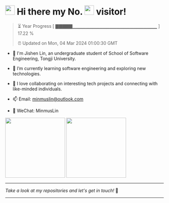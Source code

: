 <h1>
  <img src="https://emojis.slackmojis.com/emojis/images/1531849430/4246/blob-sunglasses.gif?1531849430" height="30"/>
  Hi there my No.
  <img src="https://profile-counter.glitch.me/MinmusLin/count.svg" height="30"/>
  visitor!
</h1>

> ⏳ Year Progress [ ▇▇▇▇▇▁▁▁▁▁▁▁▁▁▁▁▁▁▁▁▁▁▁▁▁▁▁▁▁▁ ] 17.22 %
>
> ⏰ Updated on Mon, 04 Mar 2024 01:00:30 GMT

* 🚀 I'm Jishen Lin, an undergraduate student of School of Software Engineering, Tongji University.

* 🌱 I’m currently learning software engineering and exploring new technologies.

* 🔭 I love collaborating on interesting tech projects and connecting with like-minded individuals.

* 📫 Email: minmuslin@outlook.com

* 💬 WeChat: MinmusLin

<div>
  <img src="https://github-readme-stats.vercel.app/api?username=MinmusLin&show_icons=true&theme=tokyonight&count_private=true" height="190"/>
  <img src="https://github-readme-stats.vercel.app/api/top-langs/?username=MinmusLin&theme=tokyonight&layout=compact" height="190"/>
</div>

---

_Take a look at my repositories and let's get in touch!_ 🥰

---
